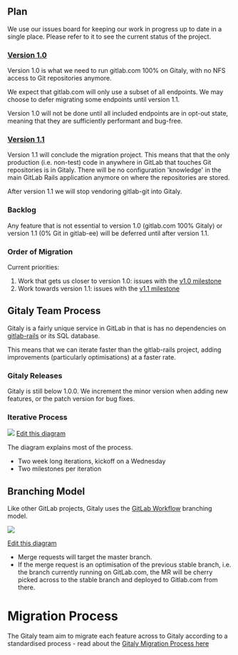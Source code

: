## Plan

We use our issues board for keeping our work in progress up to date in a single place. Please refer to it to see the current status of the project.

### [Version 1.0][v1.0-milestone]

Version 1.0 is what we need to run gitlab.com 100% on Gitaly, with no
NFS access to Git repositories anymore.

We expect that gitlab.com will only use a subset of all endpoints. We
may choose to defer migrating some endpoints until version 1.1.

Version 1.0 will not be done until all included endpoints are in
opt-out state, meaning that they are sufficiently performant and
bug-free.

### [Version 1.1][v1.1-milestone]

Version 1.1 will conclude the migration project. This means that that
the only production (i.e. non-test) code in anywhere in GitLab that
touches Git repositories is in Gitaly. There will be no configuration
'knowledge' in the main GitLab Rails application anymore on where the
repositories are stored.

After version 1.1 we will stop vendoring gitlab-git into Gitaly.

### Backlog

Any feature that is not essential to version 1.0 (gitlab.com 100%
Gitaly) or version 1.1 (0% Git in gitlab-ee) will be deferred until
after version 1.1.

### Order of Migration

Current priorities:

1. Work that gets us closer to version 1.0: issues with the [v1.0 milestone][v1.0-milestone]
1. Work towards version 1.1: issues with the [v1.1 milestone][v1.1-milestone]

## Gitaly Team Process

Gitaly is a fairly unique service in GitLab in that is has no dependencies on [gitlab-rails](https://gitlab.com/gitlab-org/gitlab-ce) or its SQL database.

This means that we can iterate faster than the gitlab-rails project, adding improvements (particularly optimisations) at a faster rate.

### Gitaly Releases

Gitaly is still below 1.0.0. We increment the minor version when adding new features, or the patch version for bug fixes.

### Iterative Process

![](https://docs.google.com/drawings/d/11KY4ef2A1w1cie_um-ROUJ1N3GyFuWwhNEHjCzglzbA/pub?w=1440&h=810)
[Edit this diagram](https://docs.google.com/drawings/d/11KY4ef2A1w1cie_um-ROUJ1N3GyFuWwhNEHjCzglzbA/edit)

The diagram explains most of the process.

* Two week long iterations, kickoff on a Wednesday
* Two milestones per iteration

## Branching Model

Like other GitLab projects, Gitaly uses the [GitLab Workflow](https://docs.gitlab.com/ee/workflow/gitlab_flow.html)  branching model.

![](https://docs.google.com/drawings/d/1VBDeOouLohq5EqOrht_9IGgNGQ2D6WgW_O6TgKytU2w/pub?w=960&h=720)

[Edit this diagram](https://docs.google.com/a/gitlab.com/drawings/d/1VBDeOouLohq5EqOrht_9IGgNGQ2D6WgW_O6TgKytU2w/edit)

* Merge requests will target the master branch.
* If the merge request is an optimisation of the previous stable branch, i.e. the branch currently running on GitLab.com, the MR will be cherry picked across to the stable branch and deployed to Gitlab.com from there.

# Migration Process

The Gitaly team aim to migrate each feature across to Gitaly according to a standardised process - read about the [Gitaly Migration Process here](MIGRATION_PROCESS.md)

[v1.0-milestone]: https://gitlab.com/gitlab-org/gitaly/milestones/54
[v1.1-milestone]: https://gitlab.com/gitlab-org/gitaly/milestones/55
